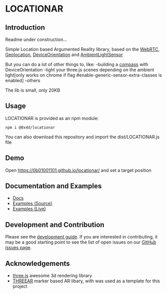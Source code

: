 # LOCATIONAR

## Introduction

Readme under construction...

Simple Location based Argumented Reality library, based on the [WebRTC](https://developer.mozilla.org/en-US/docs/Web/API/WebRTC_API), [Geolocation](https://developer.mozilla.org/en-US/docs/Web/API/Geolocation_API), [DeviceOrientation](https://developer.mozilla.org/en-US/docs/Web/API/Detecting_device_orientation) and [AmbientLightSensor](https://developer.mozilla.org/en-US/docs/Web/API/AmbientLightSensor)

But you can do a lot of other things to, like:
-building a [compass](https://0b01001101.github.io/locationar/examples/compass.html) with DeviceOrientation
-light your three.js scenes depending on the ambient light[only works on chrome if flag #enable-generic-sensor-extra-classes is enabled]
-others

The lib is small, only 20KB

## Usage

LOCATIONAR is provided as an npm module:

```
npm i @0x4d/locationar
```

You can also download this repository and import the dist/LOCATIONAR.js file

## Demo

Open https://0b01001101.github.io/locationar/ and set a target position

## Documentation and Examples

- [Docs](https://0b01001101.github.io/locationar/docs)
- [Examples (Source)](https://github.com/0b01001101/locationar)
- [Examples (Live)](https://0b01001101.github.io/locationar/)

## Development and Contribution

Please see the [development guide](./DEVELOPMENT.md). If you are interested in contributing, it may be a good starting point to see the list of open issues on our [GitHub issues page](https://github.com/JamesMilnerUK/THREEAR/issues).

## Acknowledgements

- [three.js](https://github.com/mrdoob/three.js/) awesome 3d rendering library
- [THREEAR](https://github.com/JamesMilnerUK/THREEAR) marker based AR libary, with was used as a template for this project
